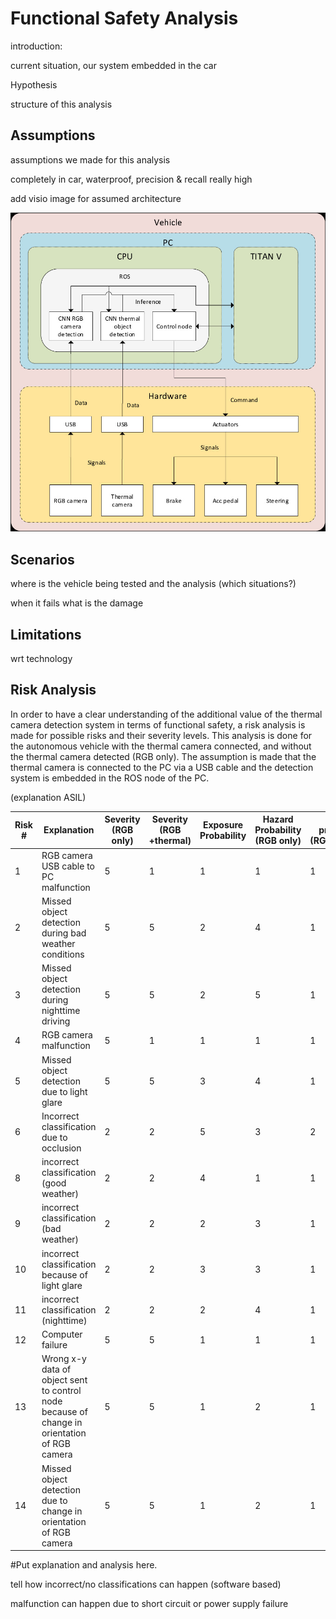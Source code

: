# Functional Safety Analysis

introduction:

current situation, our system embedded in the car

Hypothesis

structure of this analysis

## Assumptions

assumptions we made for this analysis

completely in car, waterproof, precision & recall really high

add visio image for assumed architecture

![Assumed architecture of the system](doc_images/05032020_integration_diagram_v2_koen.jpg)

## Scenarios

where is the vehicle being tested and the analysis (which situations?)

when it fails what is the damage

## Limitations

wrt technology

## Risk Analysis

In order to have a clear understanding of the additional value of the thermal camera detection system in terms of functional safety, a risk analysis is made for possible risks and their severity levels. This analysis is done for the autonomous vehicle with the thermal camera connected, and without the thermal camera detected (RGB only). The assumption is made that the thermal camera is connected to the PC via a USB cable and the detection system is embedded in the ROS node of the PC. 

(explanation ASIL)

| Risk # | Explanation                                                  | Severity (RGB only) | Severity (RGB +thermal) | Exposure Probability | Hazard Probability (RGB only) | Hazard probability (RGB+thermal) |
| ------ | ------------------------------------------------------------ | ------------------- | ----------------------- | -------------------- | ----------------------------- | -------------------------------- |
| 1      | RGB camera USB cable to PC malfunction                       | 5                   | 1                       | 1                    | 1                             | 1                                |
| 2      | Missed object detection during bad weather conditions        | 5                   | 5                       | 2                    | 4                             | 1                                |
| 3      | Missed object detection during nighttime driving             | 5                   | 5                       | 2                    | 5                             | 1                                |
| 4      | RGB camera malfunction                                       | 5                   | 1                       | 1                    | 1                             | 1                                |
| 5      | Missed object detection due to light glare                   | 5                   | 5                       | 3                    | 4                             | 1                                |
| 6      | Incorrect classification due to occlusion                    | 2                   | 2                       | 5                    | 3                             | 2                                |
| 8      | incorrect classification (good weather)                      | 2                   | 2                       | 4                    | 1                             | 1                                |
| 9      | incorrect classification (bad weather)                       | 2                   | 2                       | 2                    | 3                             | 1                                |
| 10     | incorrect classification because of light glare              | 2                   | 2                       | 3                    | 3                             | 1                                |
| 11     | incorrect classification (nighttime)                         | 2                   | 2                       | 2                    | 4                             | 1                                |
| 12     | Computer failure                                             | 5                   | 5                       | 1                    | 1                             | 1                                |
| 13     | Wrong x-y data of object sent to control node because of change in orientation of RGB camera | 5                   | 5                       | 1                    | 2                             | 1                                |
| 14     | Missed object detection due to change in orientation of RGB camera | 5                   | 5                       | 1                    | 2                             | 1                                |

#Put explanation and analysis here.

tell how incorrect/no classifications can happen (software based)

malfunction can happen due to short circuit or power supply failure





